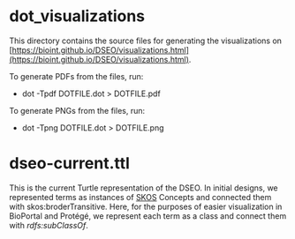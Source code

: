 # dot_visualizations
This directory contains the source files for generating the visualizations on [https://bioint.github.io/DSEO/visualizations.html](https://bioint.github.io/DSEO/visualizations.html).

To generate PDFs from the files, run:
* dot -Tpdf DOTFILE.dot > DOTFILE.pdf

To generate PNGs from the files, run:
* dot -Tpng DOTFILE.dot > DOTFILE.png

# dseo-current.ttl
This is the current Turtle representation of the DSEO. In initial designs,
we represented terms as instances of [SKOS](https://www.w3.org/2004/02/skos/) Concepts 
and connected them with skos:broderTransitive. Here, for the purposes of easier visualization
in BioPortal and Protégé, we represent each term as a class and connect them 
with *rdfs:subClassOf*.
